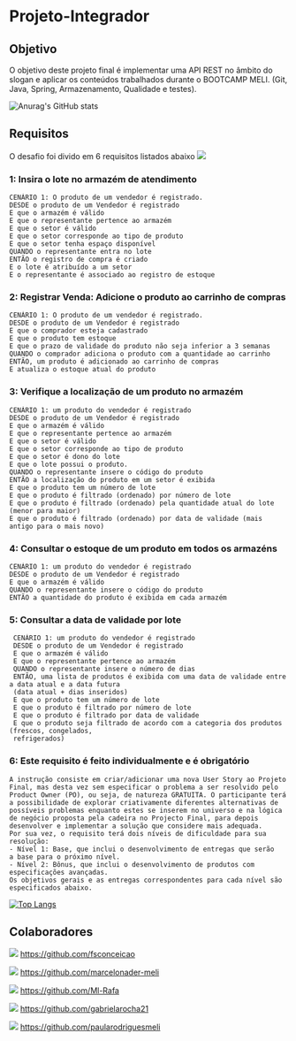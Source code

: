 # Projeto-Integrador

## Objetivo
O objetivo deste projeto final é implementar uma API REST no âmbito do slogan e aplicar
os conteúdos trabalhados durante o BOOTCAMP MELI. (Git, Java, Spring, Armazenamento,
Qualidade e testes).

![Anurag's GitHub stats](https://github-readme-stats.vercel.app/api?username=Ml-Rafa&show_icons=true&theme=radical)



## Requisitos

O desafio foi divido em 6 requisitos listados abaixo <img src="https://img.icons8.com/office/16/000000/menu--v1.png"/>

### 1: Insira o lote no armazém de atendimento

    CENÁRIO 1: O produto de um vendedor é registrado.
    DESDE o produto de um Vendedor é registrado
    E que o armazém é válido
    E que o representante pertence ao armazém
    E que o setor é válido
    E que o setor corresponde ao tipo de produto
    E que o setor tenha espaço disponível
    QUANDO o representante entra no lote
    ENTÃO o registro de compra é criado
    E o lote é atribuído a um setor
    E o representante é associado ao registro de estoque
    
### 2: Registrar Venda: Adicione o produto ao carrinho de compras

    CENÁRIO 1: O produto de um vendedor é registrado.
    DESDE o produto de um Vendedor é registrado
    E que o comprador esteja cadastrado
    E que o produto tem estoque
    E que o prazo de validade do produto não seja inferior a 3 semanas
    QUANDO o comprador adiciona o produto com a quantidade ao carrinho
    ENTÃO, um produto é adicionado ao carrinho de compras
    E atualiza o estoque atual do produto
    
### 3: Verifique a localização de um produto no armazém

    CENÁRIO 1: um produto do vendedor é registrado
    DESDE o produto de um Vendedor é registrado
    E que o armazém é válido
    E que o representante pertence ao armazém
    E que o setor é válido
    E que o setor corresponde ao tipo de produto
    E que o setor é dono do lote
    E que o lote possui o produto.
    QUANDO o representante insere o código do produto
    ENTÃO a localização do produto em um setor é exibida
    E que o produto tem um número de lote
    E que o produto é filtrado (ordenado) por número de lote
    E que o produto é filtrado (ordenado) pela quantidade atual do lote (menor para maior)
    E que o produto é filtrado (ordenado) por data de validade (mais antigo para o mais novo)
    
### 4: Consultar o estoque de um produto em todos os armazéns

    CENÁRIO 1: um produto do vendedor é registrado
    DESDE o produto de um Vendedor é registrado
    E que o armazém é válido
    QUANDO o representante insere o código do produto
    ENTÃO a quantidade do produto é exibida em cada armazém     

### 5: Consultar a data de validade por lote
  
     CENÁRIO 1: um produto do vendedor é registrado
     DESDE o produto de um Vendedor é registrado
     E que o armazém é válido
     E que o representante pertence ao armazém
     QUANDO o representante insere o número de dias
     ENTÃO, uma lista de produtos é exibida com uma data de validade entre a data atual e a data futura
     (data atual + dias inseridos)
     E que o produto tem um número de lote
     E que o produto é filtrado por número de lote
     E que o produto é filtrado por data de validade
     E que o produto seja filtrado de acordo com a categoria dos produtos (frescos, congelados,
     refrigerados)
    
### 6: Este requisito é feito individualmente e é obrigatório

    A instrução consiste em criar/adicionar uma nova User Story ao Projeto
    Final, mas desta vez sem especificar o problema a ser resolvido pelo
    Product Owner (PO), ou seja, de natureza GRATUITA. O participante terá
    a possibilidade de explorar criativamente diferentes alternativas de
    possíveis problemas enquanto estes se inserem no universo e na lógica
    de negócio proposta pela cadeira no Projecto Final, para depois
    desenvolver e implementar a solução que considere mais adequada.
    Por sua vez, o requisito terá dois níveis de dificuldade para sua
    resolução:
    - Nível 1: Base, que inclui o desenvolvimento de entregas que serão
    a base para o próximo nível.
    - Nível 2: Bônus, que inclui o desenvolvimento de produtos com
    especificações avançadas.
    Os objetivos gerais e as entregas correspondentes para cada nível são
    especificados abaixo.
    
 [![Top Langs](https://github-readme-stats.vercel.app/api/top-langs/?username=Ml-Rafa&layout=compact)](https://github.com/Ml-Rafa/github-readme-stats)
    
 ## Colaboradores 
 
 <img src="https://img.icons8.com/office/16/000000/user-male.png"/> https://github.com/fsconceicao
 
 <img src="https://img.icons8.com/office/16/000000/user-male.png"/> https://github.com/marcelonader-meli
 
 <img src="https://img.icons8.com/office/16/000000/user-male.png"/> https://github.com/Ml-Rafa
 
 <img src="https://img.icons8.com/office/16/000000/user-female.png"/> https://github.com/gabrielarocha21
 
 <img src="https://img.icons8.com/office/16/000000/user-female.png"/> https://github.com/paularodriguesmeli
 





